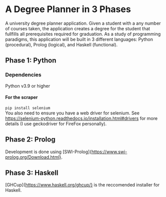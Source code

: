 # A Degree Planner in 3 Phases
A university degree planner application. Given a student with a any number of courses taken, the application creates a degree for the student that fullfills all prerequisites required for graduation. As a study of programming paradigms, this application will be built in 3 different languages: Python (procedural), Prolog (logical), and Haskell (functional). 

## Phase 1: Python
### Dependencies
Python v3.9 or higher  
#### For the scraper  
`pip install selenium`  
You also need to ensure you have a web driver for selenium. See https://selenium-python.readthedocs.io/installation.html#drivers for more details (I use geckodriver for FireFox personally).

## Phase 2: Prolog
Development is done using [SWI-Prolog]{https://www.swi-prolog.org/Download.html}.

## Phase 3: Haskell
[GHCup]{https://www.haskell.org/ghcup/} is the reccomended installer for Haskell.
